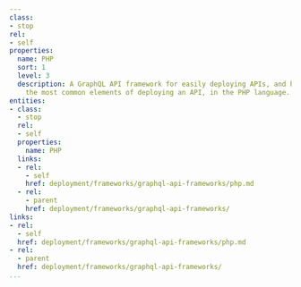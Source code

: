 ```yaml
---
class:
- stop
rel:
- self
properties:
  name: PHP
  sort: 1
  level: 3
  description: A GraphQL API framework for easily deploying APIs, and handles all
    the most common elements of deploying an API, in the PHP language.
entities:
- class:
  - stop
  rel:
  - self
  properties:
    name: PHP
  links:
  - rel:
    - self
    href: deployment/frameworks/graphql-api-frameworks/php.md
  - rel:
    - parent
    href: deployment/frameworks/graphql-api-frameworks/
links:
- rel:
  - self
  href: deployment/frameworks/graphql-api-frameworks/php.md
- rel:
  - parent
  href: deployment/frameworks/graphql-api-frameworks/
...
```

